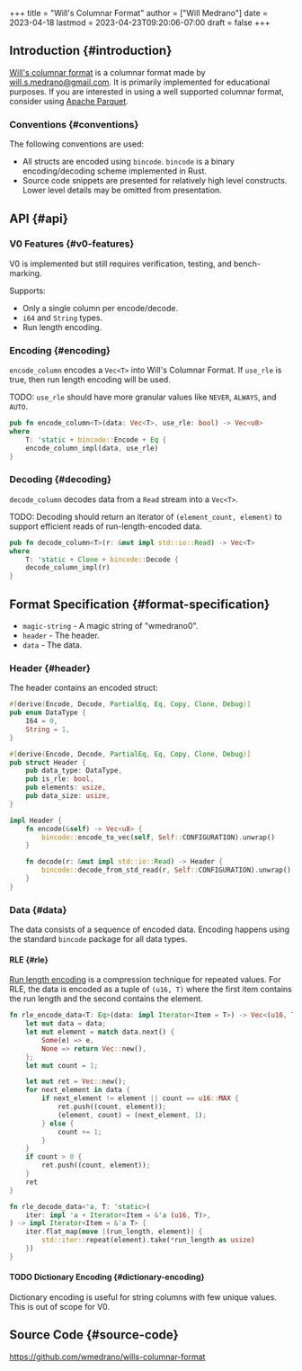 +++
title = "Will's Columnar Format"
author = ["Will Medrano"]
date = 2023-04-18
lastmod = 2023-04-23T09:20:06-07:00
draft = false
+++

## Introduction {#introduction}

[Will's columnar format](https://wmedrano.dev/living-programs/wills-columnar-format) is a columnar format made by will.s.medrano@gmail.com. It
is primarily implemented for educational purposes. If you are interested in
using a well supported columnar format, consider using [Apache Parquet](https://parquet.apache.org/).


### Conventions {#conventions}

The following conventions are used:

-   All structs are encoded using `bincode`. `bincode` is a binary
    encoding/decoding scheme implemented in Rust.
-   Source code snippets are presented for relatively high level constructs. Lower
    level details may be omitted from presentation.


## API {#api}


### V0 Features {#v0-features}

V0 is implemented but still requires verification, testing, and bench-marking.

Supports:

-   Only a single column per encode/decode.
-   `i64` and `String` types.
-   Run length encoding.


### Encoding {#encoding}

`encode_column` encodes a `Vec<T>` into Will's Columnar Format. If `use_rle` is
true, then run length encoding will be used.

TODO: `use_rle` should have more granular values like `NEVER`, `ALWAYS`, and
`AUTO`.

```rust
pub fn encode_column<T>(data: Vec<T>, use_rle: bool) -> Vec<u8>
where
    T: 'static + bincode::Encode + Eq {
    encode_column_impl(data, use_rle)
}
```


### Decoding {#decoding}

`decode_column` decodes data from a `Read` stream into a `Vec<T>`.

TODO: Decoding should return an iterator of `(element_count, element)` to
support efficient reads of run-length-encoded data.

```rust
pub fn decode_column<T>(r: &mut impl std::io::Read) -> Vec<T>
where
    T: 'static + Clone + bincode::Decode {
    decode_column_impl(r)
}
```


## Format Specification {#format-specification}

-   `magic-string` - A magic string of "wmedrano0".
-   `header` - The header.
-   `data` - The data.


### Header {#header}

The header contains an encoded struct:

```rust
#[derive(Encode, Decode, PartialEq, Eq, Copy, Clone, Debug)]
pub enum DataType {
    I64 = 0,
    String = 1,
}

#[derive(Encode, Decode, PartialEq, Eq, Copy, Clone, Debug)]
pub struct Header {
    pub data_type: DataType,
    pub is_rle: bool,
    pub elements: usize,
    pub data_size: usize,
}

impl Header {
    fn encode(&self) -> Vec<u8> {
        bincode::encode_to_vec(self, Self::CONFIGURATION).unwrap()
    }

    fn decode(r: &mut impl std::io::Read) -> Header {
        bincode::decode_from_std_read(r, Self::CONFIGURATION).unwrap()
    }
}
```


### Data {#data}

The data consists of a sequence of encoded data. Encoding happens using the
standard `bincode` package for all data types.


#### RLE {#rle}

[Run length encoding](https://en.wikipedia.org/wiki/Run-length_encoding#:~:text=Run%2Dlength%20encoding%20(RLE),than%20as%20the%20original%20run.) is a compression technique for repeated values. For RLE, the
data is encoded as a tuple of `(u16, T)` where the first item contains the run
length and the second contains the element.

```rust
fn rle_encode_data<T: Eq>(data: impl Iterator<Item = T>) -> Vec<(u16, T)> {
    let mut data = data;
    let mut element = match data.next() {
        Some(e) => e,
        None => return Vec::new(),
    };
    let mut count = 1;

    let mut ret = Vec::new();
    for next_element in data {
        if next_element != element || count == u16::MAX {
            ret.push((count, element));
            (element, count) = (next_element, 1);
        } else {
            count += 1;
        }
    }
    if count > 0 {
        ret.push((count, element));
    }
    ret
}

fn rle_decode_data<'a, T: 'static>(
    iter: impl 'a + Iterator<Item = &'a (u16, T)>,
) -> impl Iterator<Item = &'a T> {
    iter.flat_map(move |(run_length, element)| {
        std::iter::repeat(element).take(*run_length as usize)
    })
}
```


#### <span class="org-todo todo TODO">TODO</span> Dictionary Encoding {#dictionary-encoding}

Dictionary encoding is useful for string columns with few unique values. This is
out of scope for V0.


## Source Code {#source-code}

<https://github.com/wmedrano/wills-columnar-format>
